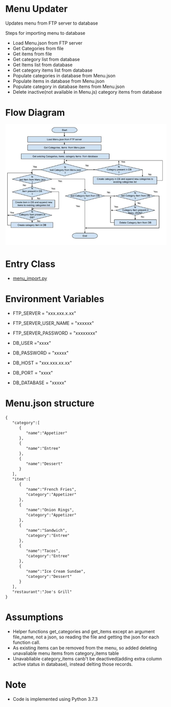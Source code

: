# Menu Updater
Updates menu from FTP server to database

Steps for importing menu to database
- Load Menu.json from FTP server
- Get Categories from file
- Get items from file
- Get category list from database
- Get Items list from database
- Get category items list from database
- Populate categories in database from Menu.json
- Populate items in database from Menu.json
- Populate category in database items from Menu.json
- Delete inactive(not available in Menu.js) category items from database

# Flow Diagram

![Flow Diagram](/docs/process_doc.jpg)


# Entry Class
- [menu_import.py](https://github.com/Khotstar/menu_updater/blob/master/menu_import.py)

# Environment Variables
- FTP_SERVER = "xxx.xxx.x.xx"
- FTP_SERVER_USER_NAME = "xxxxxx"
- FTP_SERVER_PASSWORD = "xxxxxxxx"

- DB_USER ="xxxx"
- DB_PASSWORD = "xxxxx"
- DB_HOST = "xxx.xxx.xx.xx"
- DB_PORT = "xxxx"
- DB_DATABASE = "xxxxx"


# Menu.json structure
```
{
   "category":[
      {
         "name":"Appetizer"
      },
      {
         "name":"Entree"
      },
      {
         "name":"Dessert"
      }
   ],
   "item":[
      {
         "name":"French Fries",
         "category":"Appetizer"
      },
      {
         "name":"Onion Rings",
         "category":"Appetizer"
      },
      {
         "name":"Sandwich",
         "category":"Entree"
      },
      {
         "name":"Tacos",
         "category":"Entree"
      },
      {
         "name":"Ice Cream Sundae",
         "category":"Dessert"
      }
   ],
   "restaurant":"Joe's Grill"
}

```

# Assumptions
- Helper functions get_categories and get_items except an argument file_name, not a json, so reading the file and getting the json for each function call.
- As existing items can be removed from the menu, so added deleting unavaliable menu items from category_items table
- Unavabliable category_items canb't be deactived(adding extra column active status in database), instead delting those records.

# Note
- Code is implemented using Python 3.7.3


